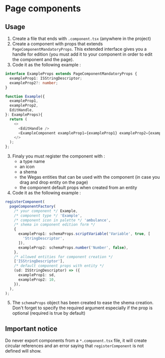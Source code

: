 # Page components

## Usage

1. Create a file that ends with `.component.tsx` (anywhere in the project)
2. Create a component with props that extends `PageComponentMandatoryProps`. This extended interface gives you a handle for edition (you must add it to your component in order to edit the component and the page).
3. Code it as the following example :

```typescript
interface ExampleProps extends PageComponentMandatoryProps {
  exampleProp1: ISStringDescriptor;
  exampleProp2?: number;
}

function Example({
  exampleProp1,
  exampleProp2,
  EditHandle,
}: ExampleProps){
  return (
    <>
      <EditHandle />
      <ExampleComponent exampleProp1={exampleProp1} exampleProp2={exampleProp2}>
    </>
  );
};
```

3. Finaly you must register the component with :
   - a type name
   - an icon
   - a shema
   - the Wegas entities that can be used with the component (in case you drag and drop entity on the page)
   - the component default props when created from an entity
4. Code it as the following example :

```typescript
registerComponent(
  pageComponentFactory(
    /* your component */ Example,
    /* component type */ 'Example',
    /* component icon in palette */ 'ambulance',
    /* shema in component edition form */
    {
      exampleProp1: schemaProps.scriptVariable('Variable', true, [
        'StringDescriptor',
      ]),
      exampleProp2: schemaProps.number('Number', false),
    },
    /* allowed entities for component creation */
    ['ISStringDescriptor'],
    /* default component props with entity */
    (sd: ISStringDescriptor) => ({
      exampleProp1: sd,
      exampleProp2: 10,
    }),
  ),
);
```

5. The `schemaProps` object has been created to ease the shema creation. Don't forget to specify the required argument especially if the prop is optional (required is true by default)

## Important notice

Do never export components from a `*.component.tsx` file, it will create circular references and an error saying that `registerComponent` is not defined will show.
